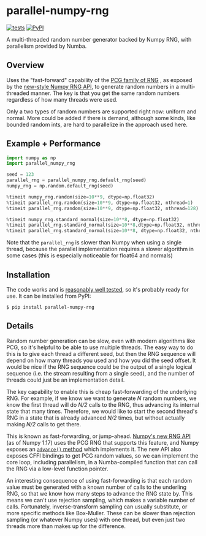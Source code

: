 # parallel-numpy-rng
[![tests](https://github.com/lgarrison/parallel-numpy-rng/actions/workflows/test.yml/badge.svg)](https://github.com/lgarrison/parallel-numpy-rng/actions/workflows/test.yml) [![PyPI](https://img.shields.io/pypi/v/parallel-numpy-rng)](https://pypi.org/project/parallel-numpy-rng/)

A multi-threaded random number generator backed by Numpy RNG, with parallelism provided by Numba.

## Overview
Uses the "fast-forward" capability of the [PCG family of RNG](https://www.pcg-random.org)
, as exposed by the [new-style Numpy RNG API](https://numpy.org/doc/stable/reference/random/index.html),
to generate random numbers in a multi-threaded manner. The key
is that you get the same random numbers regardless of how many threads were used.

Only a two types of random numbers are supported right now: uniform and normal. More
could be added if there is demand, although some kinds, like bounded random ints, are
hard to parallelize in the approach used here.

## Example + Performance
```python
import numpy as np
import parallel_numpy_rng

seed = 123
parallel_rng = parallel_numpy_rng.default_rng(seed)
numpy_rng = np.random.default_rng(seed)

%timeit numpy_rng.random(size=10**9, dtype=np.float32)                           # 2.85 s
%timeit parallel_rng.random(size=10**9, dtype=np.float32, nthread=1)             # 3.34 s
%timeit parallel_rng.random(size=10**9, dtype=np.float32, nthread=128)           # 67.8 ms

%timeit numpy_rng.standard_normal(size=10**8, dtype=np.float32)                  # 1.12 s
%timeit parallel_rng.standard_normal(size=10**8,dtype=np.float32, nthread=1)     # 1.85 s
%timeit parallel_rng.standard_normal(size=10**8, dtype=np.float32, nthread=128)  # 43.5 ms
```

Note that the `parallel_rng` is slower than Numpy when using a single thread, because the parallel implementation requires a slower algorithm in some cases (this is especially noticeable for float64 and normals)

## Installation
The code works and is [reasonably well tested](./test_parallel_numpy_rng.py), so it's probably ready for use.  It can be installed from PyPI:
```console
$ pip install parallel-numpy-rng
```

## Details
Random number generation can be slow, even with modern algorithms like PCG, so it's helpful to
be able to use multiple threads. The easy way to do this is to give each thread a different
seed, but then the RNG sequence will depend on how many threads you used and how you did the
seed offset. It would be nice if the RNG sequence could be the output of a single logical 
sequence (i.e. the stream resulting from a single seed), and the number of threads could
just be an implementation detail.

The key capability to enable this is cheap fast-forwarding of the underlying RNG.  For example,
if we know we want to generate *N* random numbers, we know the first thread will do *N/2* calls
to the RNG, thus advancing its internal state that many times. Therefore, we would like to start
the second thread's RNG in a state that is already advanced *N/2* times, but without actually making
*N/2* calls to get there.

This is known as fast-forwarding, or jump-ahead. [Numpy's new RNG API](https://numpy.org/doc/stable/reference/random/index.html)
(as of Numpy 1.17) uses the PCG RNG that supports this feature, and Numpy exposes an [`advance()`
method](https://numpy.org/doc/stable/reference/random/bit_generators/generated/numpy.random.PCG64.advance.html#numpy.random.PCG64.advance)
which implements it.  The new API also exposes CFFI bindings to get PCG random values,
so we can implement the core loop, including parallelism, in a Numba-compiled function
that can call the RNG via a low-level function pointer.

An interesting consequence of using fast-forwarding is that each random value must be generated
with a known number of calls to the underling RNG, so that we know how many steps to advance
the RNG state by. This means we can't use rejection sampling, which makes a variable number of
calls.  Fortunately, inverse-transform sampling can usually substitute, or more specific methods
like Box-Muller. These can be slower than rejection sampling (or whatever Numpy uses) with one
thread, but even just two threads more than makes up for the difference.
